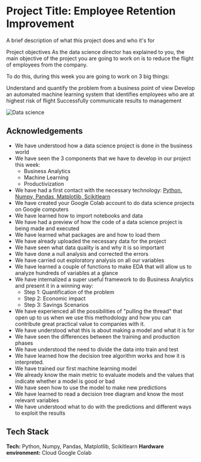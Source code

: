 
# Project Title: Employee Retention Improvement

A brief description of what this project does and who it's for

Project objectives
As the data science director has explained to you, the main objective of the project you are going to work on is to reduce the flight of employees from the company.

To do this, during this week you are going to work on 3 big things:

Understand and quantify the problem from a business point of view
Develop an automated machine learning system that identifies employees who are at highest risk of flight
Successfully communicate results to management

![Data science](https://cdn.pixabay.com/photo/2020/01/16/12/02/digitization-4770296_1280.jpg)

## Acknowledgements


- We have understood how a data science project is done in the business world
- We have seen the 3 components that we have to develop in our project this week:
    * Business Analytics
    * Machine Learning
    * Productivization
- We have had a first contact with the necessary technology: [Python, Numpy, Pandas, Matplotlib, Scikitlearn]()
- We have created your Google Colab account to do data science projects on Google computers
- We have learned how to import notebooks and data
- We have had a preview of how the code of a data science project is being made and executed
- We have learned what packages are and how to load them
- We have already uploaded the necessary data for the project
- We have seen what data quality is and why it is so important
- We have done a null analysis and corrected the errors
- We have carried out exploratory analysis on all our variables
- We have learned a couple of functions to make EDA that will allow us to analyze hundreds of variables at a glance
- We have internalized a super useful framework to do Business Analytics and present it in a winning way:
    * Step 1: Quantification of the problem
    * Step 2: Economic impact
    * Step 3: Savings Scenarios
- We have experienced all the possibilities of "pulling the thread" that open up to us when we use this methodology and how you can contribute great practical value to companies with it.
- We have understood what this is about making a model and what it is for
- We have seen the differences between the training and production phases
- We have understood the need to divide the data into train and test
- We have learned how the decision tree algorithm works and how it is interpreted.
- We have trained our first machine learning model
- We already know the main metric to evaluate models and the values that indicate whether a model is good or bad
- We have seen how to use the model to make new predictions
- We have learned to read a decision tree diagram and know the most relevant variables
- We have understood what to do with the predictions and different ways to exploit the results
## Tech Stack

**Tech:** Python, Numpy, Pandas, Matplotlib, Scikitlearn
**Hardware environment:** Cloud Google Colab



